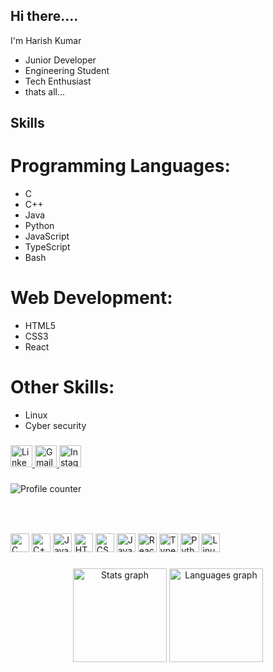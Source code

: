 ## Hi there....

I'm Harish Kumar 

  *   Junior Developer 
  * Engineering Student 
  * Tech Enthusiast
  * thats all...

## Skills 
  
 # Programming Languages: 
  * C 
  * C++
  * Java
  * Python
  * JavaScript
  * TypeScript
  * Bash

# Web Development: 
* HTML5 
* CSS3
* React

# Other Skills: 
* Linux 
* Cyber security



###

<div align="left">
  <a href="https://www.linkedin.com/in/harish-kumar-m-28a8152ba/" target="_blank">
    <img src="https://img.shields.io/static/v1?message=LinkedIn&logo=linkedin&label=&color=0077B5&logoColor=white&labelColor=&style=for-the-badge" height="35" alt="LinkedIn logo" />
  </a>
  <a href="mailto:your-email@example.com" target="_blank">
    <img src="https://img.shields.io/static/v1?message=Gmail&logo=gmail&label=&color=D14836&logoColor=white&labelColor=&style=for-the-badge" height="35" alt="Gmail logo" />
  </a>
  <a href="https://www.instagram.com/its_hari__06/" target="_blank">
    <img src="https://img.shields.io/static/v1?message=Instagram&logo=instagram&label=&color=E4405F&logoColor=white&labelColor=&style=for-the-badge" height="35" alt="Instagram logo" />
  </a>
</div>

###

<div align="left">
  <img src="https://profile-counter.glitch.me/aris0tm/count.svg?" alt="Profile counter" />
</div>

###

<br clear="both">

###

<div align="left">
  <img src="https://cdn.jsdelivr.net/gh/devicons/devicon/icons/c/c-original.svg" height="30" alt="C logo" />
  <img src="https://cdn.jsdelivr.net/gh/devicons/devicon/icons/cplusplus/cplusplus-original.svg" height="30" alt="C++ logo" />
  <img src="https://cdn.jsdelivr.net/gh/devicons/devicon/icons/java/java-original.svg" height="30" alt="Java logo" />
  <img src="https://cdn.jsdelivr.net/gh/devicons/devicon/icons/html5/html5-original.svg" height="30" alt="HTML5 logo" />
  <img src="https://cdn.jsdelivr.net/gh/devicons/devicon/icons/css3/css3-original.svg" height="30" alt="CSS3 logo" />
  <img src="https://cdn.jsdelivr.net/gh/devicons/devicon/icons/javascript/javascript-original.svg" height="30" alt="JavaScript logo" />
  <img src="https://cdn.jsdelivr.net/gh/devicons/devicon/icons/react/react-original.svg" height="30" alt="React logo" />
  <img src="https://cdn.jsdelivr.net/gh/devicons/devicon/icons/typescript/typescript-original.svg" height="30" alt="TypeScript logo" />
  <img src="https://cdn.jsdelivr.net/gh/devicons/devicon/icons/python/python-original.svg" height="30" alt="Python logo" />
  <img src="https://cdn.jsdelivr.net/gh/devicons/devicon/icons/linux/linux-original.svg" height="30" alt="Linux logo" />
</div>

###

<div align="center">
  <img src="https://github-readme-stats.vercel.app/api?username=aris0tm&show_icons=true&include_all_commits=true&count_private=true&theme=dracula&hide_border=false" height="150" alt="Stats graph" />
  <img src="https://github-readme-stats.vercel.app/api/top-langs?username=aris0tm&layout=compact&langs_count=5&theme=dracula&hide_border=false" height="150" alt="Languages graph" />
</div>

